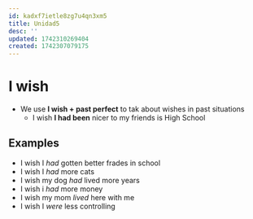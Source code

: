 ```yaml
---
id: kadxf7ietle8zg7u4qn3xm5
title: Unidad5
desc: ''
updated: 1742310269404
created: 1742307079175
---
```

# I wish
- We use **I wish + past perfect** to tak about wishes in past situations
  - I wish **I had been** nicer to my friends is High School
  
## Examples
- I wish I _had_ gotten better frades in school
- I wish I _had_ more cats
- I wish my dog _had_ lived more years
- I wish i _had_ more money
- I wish my mom _lived_ here with me
- I wish I _were_ less controlling